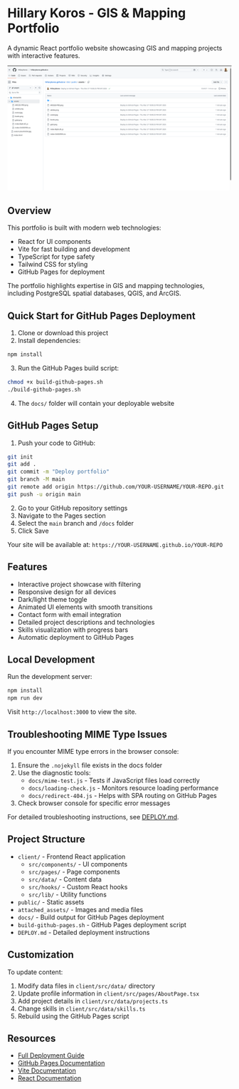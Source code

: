 # Hillary Koros - GIS & Mapping Portfolio

A dynamic React portfolio website showcasing GIS and mapping projects with interactive features.

![Portfolio Preview](attached_assets/Screenshot%20From%202025-03-27%2022-01-51_1743102126777.png)

## Overview

This portfolio is built with modern web technologies:

- React for UI components
- Vite for fast building and development
- TypeScript for type safety
- Tailwind CSS for styling
- GitHub Pages for deployment

The portfolio highlights expertise in GIS and mapping technologies, including PostgreSQL spatial databases, QGIS, and ArcGIS.

## Quick Start for GitHub Pages Deployment

1. Clone or download this project
2. Install dependencies:

```bash
npm install
```

3. Run the GitHub Pages build script:

```bash
chmod +x build-github-pages.sh
./build-github-pages.sh
```

4. The `docs/` folder will contain your deployable website

## GitHub Pages Setup

1. Push your code to GitHub:

```bash
git init
git add .
git commit -m "Deploy portfolio"
git branch -M main
git remote add origin https://github.com/YOUR-USERNAME/YOUR-REPO.git
git push -u origin main
```

2. Go to your GitHub repository settings
3. Navigate to the Pages section
4. Select the `main` branch and `/docs` folder
5. Click Save

Your site will be available at: `https://YOUR-USERNAME.github.io/YOUR-REPO`

## Features

- Interactive project showcase with filtering
- Responsive design for all devices
- Dark/light theme toggle
- Animated UI elements with smooth transitions
- Contact form with email integration
- Detailed project descriptions and technologies
- Skills visualization with progress bars
- Automatic deployment to GitHub Pages

## Local Development

Run the development server:

```bash
npm install
npm run dev
```

Visit `http://localhost:3000` to view the site.

## Troubleshooting MIME Type Issues

If you encounter MIME type errors in the browser console:

1. Ensure the `.nojekyll` file exists in the docs folder
2. Use the diagnostic tools:
   - `docs/mime-test.js` - Tests if JavaScript files load correctly
   - `docs/loading-check.js` - Monitors resource loading performance
   - `docs/redirect-404.js` - Helps with SPA routing on GitHub Pages
3. Check browser console for specific error messages

For detailed troubleshooting instructions, see [DEPLOY.md](DEPLOY.md).

## Project Structure

- `client/` - Frontend React application
  - `src/components/` - UI components
  - `src/pages/` - Page components
  - `src/data/` - Content data
  - `src/hooks/` - Custom React hooks
  - `src/lib/` - Utility functions
- `public/` - Static assets
- `attached_assets/` - Images and media files
- `docs/` - Build output for GitHub Pages deployment
- `build-github-pages.sh` - GitHub Pages deployment script
- `DEPLOY.md` - Detailed deployment instructions

## Customization

To update content:

1. Modify data files in `client/src/data/` directory
2. Update profile information in `client/src/pages/AboutPage.tsx`
3. Add project details in `client/src/data/projects.ts`
4. Change skills in `client/src/data/skills.ts`
5. Rebuild using the GitHub Pages script

## Resources

- [Full Deployment Guide](DEPLOY.md)
- [GitHub Pages Documentation](https://docs.github.com/en/pages)
- [Vite Documentation](https://vitejs.dev/guide/)
- [React Documentation](https://reactjs.org/docs/getting-started.html)
